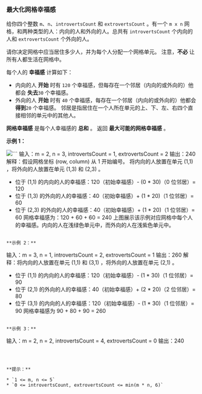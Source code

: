 ### 最大化网格幸福感 ###
给你四个整数 `m`、`n`、`introvertsCount` 和 `extrovertsCount` 。有一个 `m x n` 网格，和两种类型的人：内向的人和外向的人。总共有 `introvertsCount` 个内向的人和 `extrovertsCount` 个外向的人。

请你决定网格中应当居住多少人，并为每个人分配一个网格单元。 注意，**不必** 让所有人都生活在网格中。

每个人的 **幸福感** 计算如下：

* 内向的人 **开始** 时有 `120` 个幸福感，但每存在一个邻居（内向的或外向的）他都会 **失去**`30` 个幸福感。
* 外向的人 **开始** 时有 `40` 个幸福感，每存在一个邻居（内向的或外向的）他都会 **得到**`20` 个幸福感。
邻居是指居住在一个人所在单元的上、下、左、右四个直接相邻的单元中的其他人。

**网格幸福感** 是每个人幸福感的 **总和** 。 返回 **最大可能的网格幸福感** 。



**示例 1：**

![](https://assets.leetcode-cn.com/aliyun-lc-upload/uploads/2020/11/15/grid_happiness.png)```
输入：m = 2, n = 3, introvertsCount = 1, extrovertsCount = 2
输出：240
解释：假设网格坐标 (row, column) 从 1 开始编号。
将内向的人放置在单元 (1,1) ，将外向的人放置在单元 (1,3) 和 (2,3) 。
- 位于 (1,1) 的内向的人的幸福感：120（初始幸福感）- (0 * 30)（0 位邻居）= 120
- 位于 (1,3) 的外向的人的幸福感：40（初始幸福感）+ (1 * 20)（1 位邻居）= 60
- 位于 (2,3) 的外向的人的幸福感：40（初始幸福感）+ (1 * 20)（1 位邻居）= 60
网格幸福感为：120 + 60 + 60 = 240
上图展示该示例对应网格中每个人的幸福感。内向的人在浅绿色单元中，而外向的人在浅紫色单元中。
```

**示例 2：**

```
输入：m = 3, n = 1, introvertsCount = 2, extrovertsCount = 1
输出：260
解释：将内向的人放置在单元 (1,1) 和 (3,1) ，将外向的人放置在单元 (2,1) 。
- 位于 (1,1) 的内向的人的幸福感：120（初始幸福感）- (1 * 30)（1 位邻居）= 90
- 位于 (2,1) 的外向的人的幸福感：40（初始幸福感）+ (2 * 20)（2 位邻居）= 80
- 位于 (3,1) 的内向的人的幸福感：120（初始幸福感）- (1 * 30)（1 位邻居）= 90
网格幸福感为 90 + 80 + 90 = 260
```

**示例 3：**

```
输入：m = 2, n = 2, introvertsCount = 4, extrovertsCount = 0
输出：240
```



**提示：**

* `1 <= m, n <= 5`
* `0 <= introvertsCount, extrovertsCount <= min(m * n, 6)`

